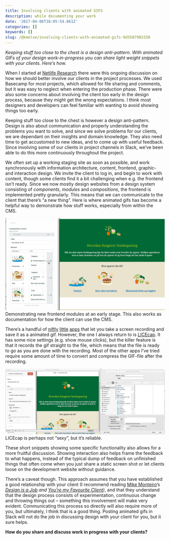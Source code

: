 ```yaml
---
title: Involving clients with animated GIFS
description: while documenting your work
date: '2017-04-06T18:05:54.861Z'
categories: []
keywords: []
slug: /@kmelve/involving-clients-with-animated-gifs-9d3587903338
---
```


_Keeping stuff too close to the chest is a design anti-pattern. With animated GIFs of your design work-in-progress you can share light weight snippets with your clients. Here’s how._

When I started at [Netlife Research](https://www.netliferesearch.com) there were this ongoing discussion on how we should better involve our clients in the project processes. We used Basecamp for most projects, which allowed for file sharing and comments, but it was easy to neglect when entering the production phase. There were also some concerns about involving the client too early in the design process, because they might get the wrong expectations. I think most designers and developers can feel familiar with wanting to avoid showing things too early.

Keeping stuff too close to the chest is however a design anti-pattern. Design is also about communication and properly understanding the problems you want to solve, and since we solve problems for our clients, we are dependant on their insights and domain knowledge. They also need time to get accustomed to new ideas, and to come up with useful feedback. Since involving some of our clients in project channels in Slack, we’ve been able to do this more continuously throughout the project.

We often set up a working staging site as soon as possible, and work synchronously with information architecture, content, frontend, graphic- and interaction design. We invite the client to log in, and begin to work with content, though some clients find it a bit challenging when e.g. the frontend isn’t ready. Since we now mostly design websites from a design system consisting of _components_, _modules_ and _compositions_, the frontend is implemented pretty granularly. This means that we can communicate to the client that there’s “a new thing”. Here is where animated gifs has become a helpful way to demonstrate how stuff works, especially from within the CMS.

![Demonstrating new frontend modules at an early stage. This also works as documentation for how the client can use the CMS.](img/1__lhz7fNPQ4GGJWdXnf6LutA.gif)
Demonstrating new frontend modules at an early stage. This also works as documentation for how the client can use the CMS.

There’s a handful of [niftly](https://getkap.co/) [little](http://recordit.co/) [apps](https://itunes.apple.com/us/app/gifgrabber/id668208984?mt=12) that let you take a screen recording and save it as a animated gif. However, the one I always return to is [LICEcap](http://www.cockos.com/licecap/). It has some nice settings (e.g. show mouse clicks), but the killer feature is that it records the gif straight to the file, which means that the file is ready to go as you are done with the recording. Most of the other apps I’ve tried require some amount of time to convert and compress the GIF-file after the recording.

![LICEcap is perhaps not “sexy”, but it’s reliable.](img/1__23YwLwDVLDPWZZQQEG637w.jpeg)
LICEcap is perhaps not “sexy”, but it’s reliable.

These short snippets showing some specific functionality also allows for a more fruitful discussion. Showing interaction also helps frame the feedback to what happens, instead of the typical dump of feedback on unfinished things that often come when you just share a static screen shot or let clients loose on the development website without guidance.

There’s a caveat though. This approach assumes that you have established a good relationship with your client (I recommend reading [Mike Monteiro](https://medium.com/u/41d2ecc0ae5)’s [_Design is a Job_](https://abookapart.com/products/design-is-a-job) _and_ [_You’re my Favourite Client_](https://abookapart.com/products/youre-my-favorite-client)_)_, and that they understand that the design process consists of experimentation, continuous change and throwing things out – something this involvement will make very evident. Communicating this process so directly will also require more of you, but ultimately, I think that is a good thing. Posting animated gifs in Slack will not do the job in discussing design with your client for you, but it sure helps.

**How do you share and discuss work in progress with your clients?**